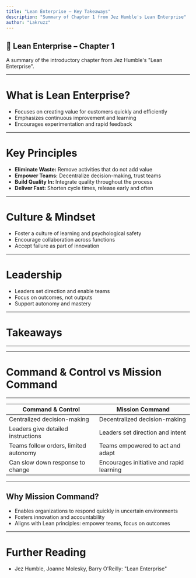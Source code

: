 ```yaml
---
title: "Lean Enterprise – Key Takeaways"
description: "Summary of Chapter 1 from Jez Humble's Lean Enterprise"
author: "Lakruzz"
---
```


## 🚀 Lean Enterprise – Chapter 1

A summary of the introductory chapter from Jez Humble's "Lean Enterprise".

---

# What is Lean Enterprise?

- Focuses on creating value for customers quickly and efficiently
- Emphasizes continuous improvement and learning
- Encourages experimentation and rapid feedback

---

# Key Principles

- **Eliminate Waste:** Remove activities that do not add value
- **Empower Teams:** Decentralize decision-making, trust teams
- **Build Quality In:** Integrate quality throughout the process
- **Deliver Fast:** Shorten cycle times, release early and often

---

# Culture & Mindset

- Foster a culture of learning and psychological safety
- Encourage collaboration across functions
- Accept failure as part of innovation

---

# Leadership

- Leaders set direction and enable teams
- Focus on outcomes, not outputs
- Support autonomy and mastery

---

# Takeaways

---
---

# Command & Control vs Mission Command

---

| Command & Control                | Mission Command                  |
|----------------------------------|----------------------------------|
| Centralized decision-making      | Decentralized decision-making    |
| Leaders give detailed instructions| Leaders set direction and intent |
| Teams follow orders, limited autonomy | Teams empowered to act and adapt |
| Can slow down response to change | Encourages initiative and rapid learning |

---

## Why Mission Command?

- Enables organizations to respond quickly in uncertain environments
- Fosters innovation and accountability
- Aligns with Lean principles: empower teams, focus on outcomes

---

# Further Reading

- Jez Humble, Joanne Molesky, Barry O'Reilly: "Lean Enterprise"
